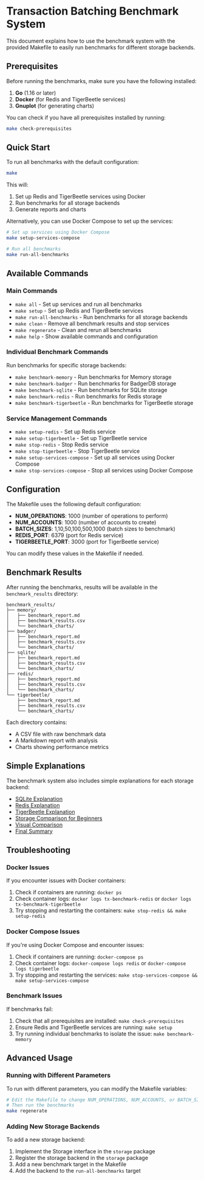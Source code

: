 # Transaction Batching Benchmark System

This document explains how to use the benchmark system with the provided Makefile to easily run benchmarks for different storage backends.

## Prerequisites

Before running the benchmarks, make sure you have the following installed:

1. **Go** (1.16 or later)
2. **Docker** (for Redis and TigerBeetle services)
3. **Gnuplot** (for generating charts)

You can check if you have all prerequisites installed by running:

```bash
make check-prerequisites
```

## Quick Start

To run all benchmarks with the default configuration:

```bash
make
```

This will:
1. Set up Redis and TigerBeetle services using Docker
2. Run benchmarks for all storage backends
3. Generate reports and charts

Alternatively, you can use Docker Compose to set up the services:

```bash
# Set up services using Docker Compose
make setup-services-compose

# Run all benchmarks
make run-all-benchmarks
```

## Available Commands

### Main Commands

- `make all` - Set up services and run all benchmarks
- `make setup` - Set up Redis and TigerBeetle services
- `make run-all-benchmarks` - Run benchmarks for all storage backends
- `make clean` - Remove all benchmark results and stop services
- `make regenerate` - Clean and rerun all benchmarks
- `make help` - Show available commands and configuration

### Individual Benchmark Commands

Run benchmarks for specific storage backends:

- `make benchmark-memory` - Run benchmarks for Memory storage
- `make benchmark-badger` - Run benchmarks for BadgerDB storage
- `make benchmark-sqlite` - Run benchmarks for SQLite storage
- `make benchmark-redis` - Run benchmarks for Redis storage
- `make benchmark-tigerbeetle` - Run benchmarks for TigerBeetle storage

### Service Management Commands

- `make setup-redis` - Set up Redis service
- `make setup-tigerbeetle` - Set up TigerBeetle service
- `make stop-redis` - Stop Redis service
- `make stop-tigerbeetle` - Stop TigerBeetle service
- `make setup-services-compose` - Set up all services using Docker Compose
- `make stop-services-compose` - Stop all services using Docker Compose

## Configuration

The Makefile uses the following default configuration:

- **NUM_OPERATIONS**: 1000 (number of operations to perform)
- **NUM_ACCOUNTS**: 1000 (number of accounts to create)
- **BATCH_SIZES**: 1,10,50,100,500,1000 (batch sizes to benchmark)
- **REDIS_PORT**: 6379 (port for Redis service)
- **TIGERBEETLE_PORT**: 3000 (port for TigerBeetle service)

You can modify these values in the Makefile if needed.

## Benchmark Results

After running the benchmarks, results will be available in the `benchmark_results` directory:

```
benchmark_results/
├── memory/
│   ├── benchmark_report.md
│   ├── benchmark_results.csv
│   └── benchmark_charts/
├── badger/
│   ├── benchmark_report.md
│   ├── benchmark_results.csv
│   └── benchmark_charts/
├── sqlite/
│   ├── benchmark_report.md
│   ├── benchmark_results.csv
│   └── benchmark_charts/
├── redis/
│   ├── benchmark_report.md
│   ├── benchmark_results.csv
│   └── benchmark_charts/
└── tigerbeetle/
    ├── benchmark_report.md
    ├── benchmark_results.csv
    └── benchmark_charts/
```

Each directory contains:
- A CSV file with raw benchmark data
- A Markdown report with analysis
- Charts showing performance metrics

## Simple Explanations

The benchmark system also includes simple explanations for each storage backend:

- [SQLite Explanation](benchmark_results/sqlite/simple_explanation.md)
- [Redis Explanation](benchmark_results/redis/simple_explanation.md)
- [TigerBeetle Explanation](benchmark_results/tigerbeetle/simple_explanation.md)
- [Storage Comparison for Beginners](benchmark_results/storage_comparison_for_dummies.md)
- [Visual Comparison](benchmark_results/visual_comparison.md)
- [Final Summary](benchmark_results/final_summary.md)

## Troubleshooting

### Docker Issues

If you encounter issues with Docker containers:

1. Check if containers are running: `docker ps`
2. Check container logs: `docker logs tx-benchmark-redis` or `docker logs tx-benchmark-tigerbeetle`
3. Try stopping and restarting the containers: `make stop-redis && make setup-redis`

### Docker Compose Issues

If you're using Docker Compose and encounter issues:

1. Check if containers are running: `docker-compose ps`
2. Check container logs: `docker-compose logs redis` or `docker-compose logs tigerbeetle`
3. Try stopping and restarting the services: `make stop-services-compose && make setup-services-compose`

### Benchmark Issues

If benchmarks fail:

1. Check that all prerequisites are installed: `make check-prerequisites`
2. Ensure Redis and TigerBeetle services are running: `make setup`
3. Try running individual benchmarks to isolate the issue: `make benchmark-memory`

## Advanced Usage

### Running with Different Parameters

To run with different parameters, you can modify the Makefile variables:

```bash
# Edit the Makefile to change NUM_OPERATIONS, NUM_ACCOUNTS, or BATCH_SIZES
# Then run the benchmarks
make regenerate
```

### Adding New Storage Backends

To add a new storage backend:

1. Implement the Storage interface in the `storage` package
2. Register the storage backend in the `storage` package
3. Add a new benchmark target in the Makefile
4. Add the backend to the `run-all-benchmarks` target
